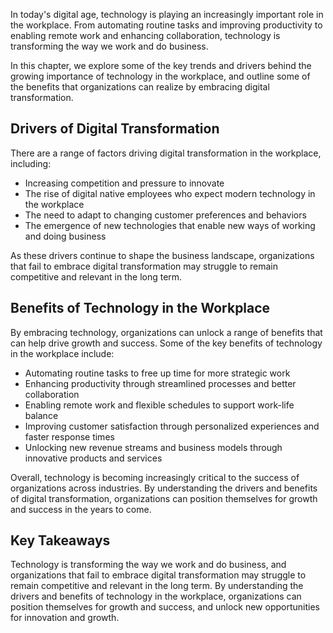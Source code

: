 
In today's digital age, technology is playing an increasingly important role in the workplace. From automating routine tasks and improving productivity to enabling remote work and enhancing collaboration, technology is transforming the way we work and do business.

In this chapter, we explore some of the key trends and drivers behind the growing importance of technology in the workplace, and outline some of the benefits that organizations can realize by embracing digital transformation.

Drivers of Digital Transformation
---------------------------------

There are a range of factors driving digital transformation in the workplace, including:

* Increasing competition and pressure to innovate
* The rise of digital native employees who expect modern technology in the workplace
* The need to adapt to changing customer preferences and behaviors
* The emergence of new technologies that enable new ways of working and doing business

As these drivers continue to shape the business landscape, organizations that fail to embrace digital transformation may struggle to remain competitive and relevant in the long term.

Benefits of Technology in the Workplace
---------------------------------------

By embracing technology, organizations can unlock a range of benefits that can help drive growth and success. Some of the key benefits of technology in the workplace include:

* Automating routine tasks to free up time for more strategic work
* Enhancing productivity through streamlined processes and better collaboration
* Enabling remote work and flexible schedules to support work-life balance
* Improving customer satisfaction through personalized experiences and faster response times
* Unlocking new revenue streams and business models through innovative products and services

Overall, technology is becoming increasingly critical to the success of organizations across industries. By understanding the drivers and benefits of digital transformation, organizations can position themselves for growth and success in the years to come.

Key Takeaways
-------------

Technology is transforming the way we work and do business, and organizations that fail to embrace digital transformation may struggle to remain competitive and relevant in the long term. By understanding the drivers and benefits of technology in the workplace, organizations can position themselves for growth and success, and unlock new opportunities for innovation and growth.
